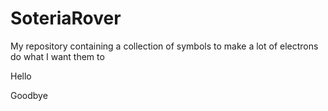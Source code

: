 # SoteriaRover
My repository containing a collection of symbols to make a lot of electrons do what I want them to

Hello

Goodbye
